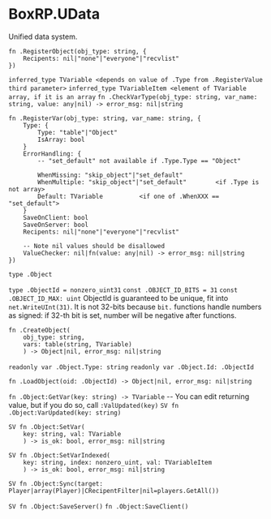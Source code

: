 # BoxRP.UData
Unified data system.

```
fn .RegisterObject(obj_type: string, {
    Recipents: nil|"none"|"everyone"|"recvlist"
})
```

`inferred_type TVariable <depends on value of .Type from .RegisterValue third parameter>`
`inferred_type TVariableItem <element of TVariable array, if it is an array`
`fn .CheckVarType(obj_type: string, var_name: string, value: any|nil) -> error_msg: nil|string`

```
fn .RegisterVar(obj_type: string, var_name: string, {
    Type: {
        Type: "table"|"Object"
        IsArray: bool
    }
    ErrorHandling: {
        -- "set_default" not available if .Type.Type == "Object"

        WhenMissing: "skip_object"|"set_default"
        WhenMultiple: "skip_object"|"set_default"        <if .Type is not array> 
        Default: TVariable          <if one of .WhenXXX == "set_default">
    }
    SaveOnClient: bool
    SaveOnServer: bool
    Recipents: nil|"none"|"everyone"|"recvlist"

    -- Note nil values should be disallowed
    ValueChecker: nil|fn(value: any|nil) -> error_msg: nil|string
})
```
`type .Object`

`type .ObjectId = nonzero_uint31`
`const .OBJECT_ID_BITS = 31`
`const .OBJECT_ID_MAX: uint`
ObjectId is guaranteed to be unique, fit into `net.WriteUInt(31)`.
It is not 32-bits because `bit.` functions handle numbers as signed: if 32-th bit is set, number will be negative after functions.

```
fn .CreateObject(
    obj_type: string, 
    vars: table(string, TVariable)
    ) -> Object|nil, error_msg: nil|string
```

`readonly var .Object.Type: string`
`readonly var .Object.Id: .ObjectId`

`fn .LoadObject(oid: .ObjectId) -> Object|nil, error_msg: nil|string`

`fn .Object:GetVar(key: string) -> TVariable` -- You can edit returning value, but if you do so, call `:ValUpdated(key)`
`SV fn .Object:VarUpdated(key: string)`

```
SV fn .Object:SetVar(
    key: string, val: TVariable
    ) -> is_ok: bool, error_msg: nil|string
```

```
SV fn .Object:SetVarIndexed(
    key: string, index: nonzero_uint, val: TVariableItem
    ) -> is_ok: bool, error_msg: nil|string
```

`SV fn .Object:Sync(target: Player|array(Player)|CRecipentFilter|nil=players.GetAll())`

`SV fn .Object:SaveServer()`
`fn .Object:SaveClient()`
